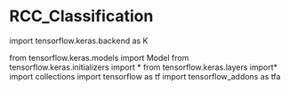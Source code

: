 # RCC_Classification
import tensorflow.keras.backend as K 

from tensorflow.keras.models import Model
from  tensorflow.keras.initializers import *
from tensorflow.keras.layers import*
import collections
import tensorflow as tf
import tensorflow_addons as tfa
